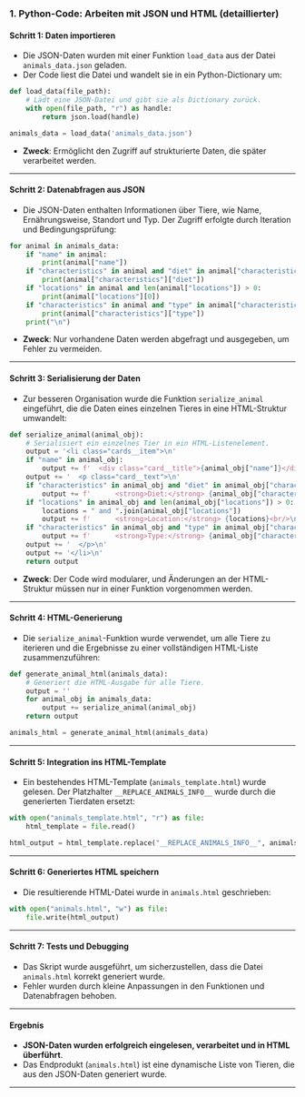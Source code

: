 
### 1. Python-Code: Arbeiten mit JSON und HTML (detaillierter)

#### Schritt 1: Daten importieren
- Die JSON-Daten wurden mit einer Funktion `load_data` aus der Datei `animals_data.json` geladen. 
- Der Code liest die Datei und wandelt sie in ein Python-Dictionary um:
```python
def load_data(file_path):
    # Lädt eine JSON-Datei und gibt sie als Dictionary zurück.
    with open(file_path, "r") as handle:
        return json.load(handle)

animals_data = load_data('animals_data.json')
```
- **Zweck**: Ermöglicht den Zugriff auf strukturierte Daten, die später verarbeitet werden.

---

#### Schritt 2: Datenabfragen aus JSON
- Die JSON-Daten enthalten Informationen über Tiere, wie Name, Ernährungsweise, Standort und Typ. Der Zugriff erfolgte durch Iteration und Bedingungsprüfung:
```python
for animal in animals_data:
    if "name" in animal:
        print(animal["name"])
    if "characteristics" in animal and "diet" in animal["characteristics"]:
        print(animal["characteristics"]["diet"])
    if "locations" in animal and len(animal["locations"]) > 0:
        print(animal["locations"][0])
    if "characteristics" in animal and "type" in animal["characteristics"]:
        print(animal["characteristics"]["type"])
    print("\n")
```
- **Zweck**: Nur vorhandene Daten werden abgefragt und ausgegeben, um Fehler zu vermeiden.

---

#### Schritt 3: Serialisierung der Daten
- Zur besseren Organisation wurde die Funktion `serialize_animal` eingeführt, die die Daten eines einzelnen Tieres in eine HTML-Struktur umwandelt:
```python
def serialize_animal(animal_obj):
    # Serialisiert ein einzelnes Tier in ein HTML-Listenelement.
    output = '<li class="cards__item">\n'
    if "name" in animal_obj:
        output += f'  <div class="card__title">{animal_obj["name"]}</div>\n'
    output += '  <p class="card__text">\n'
    if "characteristics" in animal_obj and "diet" in animal_obj["characteristics"]:
        output += f'      <strong>Diet:</strong> {animal_obj["characteristics"]["diet"]}<br/>\n'
    if "locations" in animal_obj and len(animal_obj["locations"]) > 0:
        locations = " and ".join(animal_obj["locations"])
        output += f'      <strong>Location:</strong> {locations}<br/>\n'
    if "characteristics" in animal_obj and "type" in animal_obj["characteristics"]:
        output += f'      <strong>Type:</strong> {animal_obj["characteristics"]["type"]}<br/>\n'
    output += '  </p>\n'
    output += '</li>\n'
    return output
```

- **Zweck**: Der Code wird modularer, und Änderungen an der HTML-Struktur müssen nur in einer Funktion vorgenommen werden.

---

#### Schritt 4: HTML-Generierung
- Die `serialize_animal`-Funktion wurde verwendet, um alle Tiere zu iterieren und die Ergebnisse zu einer vollständigen HTML-Liste zusammenzuführen:
```python
def generate_animal_html(animals_data):
    # Generiert die HTML-Ausgabe für alle Tiere.
    output = ''
    for animal_obj in animals_data:
        output += serialize_animal(animal_obj)
    return output

animals_html = generate_animal_html(animals_data)
```

---

#### Schritt 5: Integration ins HTML-Template
- Ein bestehendes HTML-Template (`animals_template.html`) wurde gelesen. Der Platzhalter `__REPLACE_ANIMALS_INFO__` wurde durch die generierten Tierdaten ersetzt:
```python
with open("animals_template.html", "r") as file:
    html_template = file.read()

html_output = html_template.replace("__REPLACE_ANIMALS_INFO__", animals_html)
```

---

#### Schritt 6: Generiertes HTML speichern
- Die resultierende HTML-Datei wurde in `animals.html` geschrieben:
```python
with open("animals.html", "w") as file:
    file.write(html_output)
```

---

#### Schritt 7: Tests und Debugging
- Das Skript wurde ausgeführt, um sicherzustellen, dass die Datei `animals.html` korrekt generiert wurde.
- Fehler wurden durch kleine Anpassungen in den Funktionen und Datenabfragen behoben.

---

#### Ergebnis
- **JSON-Daten wurden erfolgreich eingelesen, verarbeitet und in HTML überführt**.
- Das Endprodukt (`animals.html`) ist eine dynamische Liste von Tieren, die aus den JSON-Daten generiert wurde.

---

